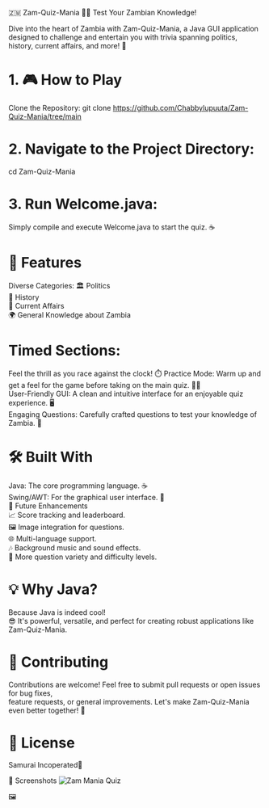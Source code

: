 🇿🇲 Zam-Quiz-Mania 🧠✨
Test Your Zambian Knowledge!

Dive into the heart of Zambia with Zam-Quiz-Mania, a Java GUI application designed to challenge and entertain you with trivia spanning politics, history, current affairs, and more! 🚀

# 1. 🎮 How to Play
Clone the Repository:
git clone https://github.com/Chabbylupuuta/Zam-Quiz-Mania/tree/main

# 2. Navigate to the Project Directory:
cd Zam-Quiz-Mania

# 3. Run Welcome.java: 
Simply compile and execute Welcome.java to start the quiz. ☕️ <br>

# 🌟 Features
Diverse Categories:
🏛️ Politics <br>
📜 History <br>
📰 Current Affairs <br>
🌍 General Knowledge about Zambia<br>
# Timed Sections: 
Feel the thrill as you race against the clock! ⏱️
Practice Mode: Warm up and get a feel for the game before taking on the main quiz. 🏋️‍♂️ <br>
User-Friendly GUI: A clean and intuitive interface for an enjoyable quiz experience. 🖥️<br>
Engaging Questions: Carefully crafted questions to test your knowledge of Zambia. 🤔<br>

# 🛠️ Built With
Java: The core programming language. ☕️<br>
Swing/AWT: For the graphical user interface. 🎨<br>
🚀 Future Enhancements<br>
📈 Score tracking and leaderboard.<br>
🖼️ Image integration for questions.<br>
🌐 Multi-language support.<br>
🎶 Background music and sound effects.<br>
🔄 More question variety and difficulty levels.<br>

# 💡 Why Java?
Because Java is indeed cool!
<br>😎 It's powerful, versatile, and perfect for creating robust applications like Zam-Quiz-Mania.<br>

# 🤝 Contributing
Contributions are welcome! Feel free to submit pull requests or open issues for bug fixes,<br>
feature requests, or general improvements. Let's make Zam-Quiz-Mania even better together! 🤝<br>

# 📄 License
Samurai Incoperated📜<br>

📸 Screenshots  ![Zam Mania Quiz ](https://github.com/user-attachments/assets/c48a39e2-ce7b-4d8f-b1f1-347e9fd258b4)

 🖼️


